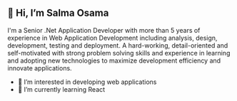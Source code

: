## 👋 Hi, I’m Salma Osama
I'm a Senior .Net Application Developer with more than 5 years of experience in Web Application Development including analysis, design, development, testing and deployment.
A hard-working, detail-oriented and self-motivated with strong problem solving skills and experience in learning and adopting new technologies to maximize development efficiency and innovate applications.
- 👀 I’m interested in developing web applications
- 🌱 I’m currently learning React
<!--- 
- 💞️ I’m looking to collaborate on ...
- 📫 How to reach me ...
--->
<!---
SalmaOsamaMahmoud/SalmaOsamaMahmoud is a ✨ special ✨ repository because its `README.md` (this file) appears on your GitHub profile.
You can click the Preview link to take a look at your changes.
--->

